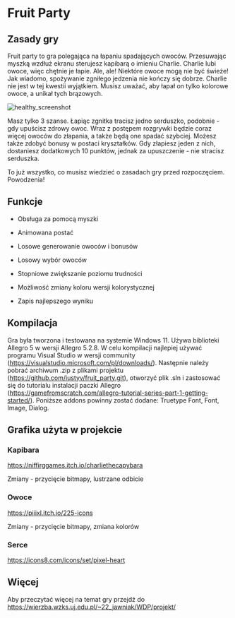 # Fruit Party
## Zasady gry
Fruit party to gra polegająca na łapaniu spadających owoców. Przesuwając myszką wzdłuż ekranu sterujesz kapibarą o imieniu Charlie. Charlie lubi owoce, więc chętnie je łapie. Ale, ale! Niektóre owoce mogą nie być świeże! Jak wiadomo, spożywanie zgniłego jedzenia nie kończy się dobrze. Charlie nie jest w tej kwestii wyjątkiem. Musisz uważać, aby łapał on tylko kolorowe owoce, a unikał tych brązowych.

![healthy_screenshot](https://github.com/iustyv/fruitParty/assets/135641340/288e966a-a309-4d4c-ac8c-454e5905c0a7)
        
Masz tylko 3 szanse. Łapiąc zgnitka tracisz jedno serduszko, podobnie - gdy upuścisz zdrowy owoc. Wraz z postępem rozgrywki będzie coraz więcej owoców do złapania, a także będą one spadać szybciej. Możesz także zdobyć bonusy w postaci kryształków. Gdy złapiesz jeden z nich, dostaniesz dodatkowych 10 punktów, jednak za upuszczenie - nie stracisz serduszka.

To już wszystko, co musisz wiedzieć o zasadach gry przed rozpoczęciem. Powodzenia! 

## Funkcje
- Obsługa za pomocą myszki

- Animowana postać

- Losowe generowanie owoców i bonusów

- Losowy wybór owoców

- Stopniowe zwiększanie poziomu trudności

- Możliwość zmiany koloru wersji kolorystycznej

- Zapis najlepszego wyniku

## Kompilacja
Gra była tworzona i testowana na systemie Windows 11. Używa biblioteki Allegro 5 w wersji Allegro 5.2.8. W celu kompilacji najlepiej używać programu Visual Studio w wersji community (https://visualstudio.microsoft.com/pl/downloads/). Następnie należy pobrać archiwum .zip z plikami projektu (https://github.com/iustyv/fruit_party.git), otworzyć plik .sln i zastosować się do tutorialu instalacji paczki Allegro (https://gamefromscratch.com/allegro-tutorial-series-part-1-getting-started/). Poniższe addons powinny zostać dodane: Truetype Font, Font, Image, Dialog. 

## Grafika użyta w projekcie
### Kapibara

https://niffirggames.itch.io/charliethecapybara

Zmiany - przycięcie bitmapy, lustrzane odbicie
### Owoce

https://piiixl.itch.io/225-icons

Zmiany - przycięcie bitmapy, zmiana kolorów
### Serce
https://icons8.com/icons/set/pixel-heart


## Więcej

Aby przeczytać więcej na temat gry przejdź do https://wierzba.wzks.uj.edu.pl/~22_jawniak/WDP/projekt/
